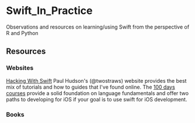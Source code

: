 # Swift_In_Practice
Observations and resources on learning/using Swift from the perspective of R and Python


## Resources

### Websites

[Hacking With Swift](https://www.hackingwithswift.com/)
Paul Hudson's (@twostraws) website provides the best mix of tutorials and how to guides that I've found online. The [100 days courses](https://www.hackingwithswift.com/100/swiftui) provide a solid foundation on language fundamentals and offer two paths to developing for iOS if your goal is to use swift for iOS development. 


### Books
